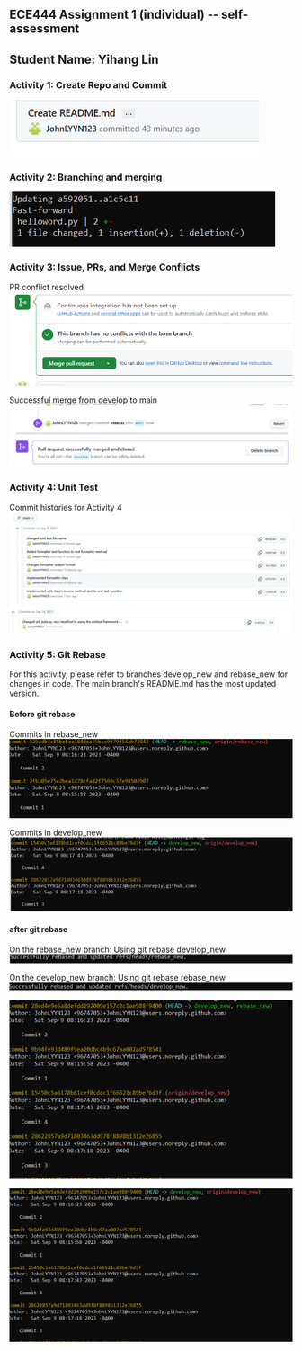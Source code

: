 ## ECE444 Assignment 1 (individual) -- self-assessment
## Student Name: Yihang Lin

### Activity 1: Create Repo and Commit
![img_1.png](img_1.png)

### Activity 2: Branching and merging
![img.png](img.png)

### Activity 3: Issue, PRs, and Merge Conflicts
PR conflict resolved
![img_2.png](img_2.png)

Successful merge from develop to main
![img_3.png](img_3.png)

### Activity 4: Unit Test
Commit histories for Activity 4
![img_4.png](img_4.png)
![img_11.png](img_11.png)

### Activity 5: Git Rebase
For this activity, please refer to branches develop_new and rebase_new for changes in code. 
The main branch's README.md has the most updated version.

#### Before git rebase
Commits in rebase_new
![img_5.png](img_5.png)

Commits in develop_new
![img_6.png](img_6.png)

#### after git rebase
On the rebase_new branch:
Using git rebase develop_new
![img_7.png](img_7.png)

On the develop_new branch:
Using git rebase rebase_new
![img_8.png](img_8.png)

![img_9.png](img_9.png)

![img_10.png](img_10.png)





